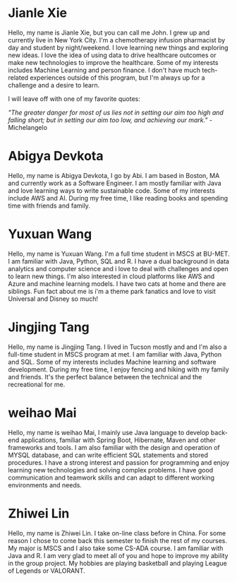 
# Jianle Xie

Hello, my name is Jianle Xie, but you can call me John. I grew up and currently live in 
New York City. I'm a chemotherapy infusion pharmacist by day and student by night/weekend. I love learning new things 
and exploring new ideas. I love the idea of using data to drive healthcare outcomes or make new technologies to improve
the healthcare. Some of my interests includes Machine Learning and person finance. I don't have much tech-related 
experiences outside of this program, but I'm always up for a challenge and a desire to learn. 

I will leave off with one of my favorite quotes: 

*"The greater danger for most of us lies not in setting our aim too high and falling short; 
but in setting our aim too low, and achieving our mark."* - Michelangelo  

# Abigya Devkota

Hello, my name is Abigya Devkota, I go by Abi. I am based in Boston, MA and currently work as a Software Engineer. I
am mostly familiar with Java and love learning ways to write sustainable code. Some of my interests include AWS and AI.
During my free time, I like reading books and spending time with friends and family. 

# Yuxuan Wang
Hello, my name is Yuxuan Wang. I'm a full time student in MSCS at BU-MET. I am familiar with Java, Python, SQL and R. I have a dual background in data analytics and computer science and i love to deal with challenges and open to learn new things. I'm also interested in cloud platforms like AWS and Azure and machine learning models. I have two cats at home and there are siblings. Fun fact about me is i'm a theme park fanatics and love to visit Universal and Disney so much! 

# Jingjing Tang

Hello, my name is Jingjing Tang. I lived in Tucson mostly and and I'm also a full-time student in MSCS program at met. I am familiar with Java, Python and SQL. Some of my interests includes Machine learning and software development. During my free time, I enjoy fencing and hiking with my family and friends. It's the perfect balance between the technical and the recreational for me.

# weihao Mai

Hello, my name is weihao Mai, I mainly use Java language to develop back-end applications, familiar with Spring Boot, Hibernate, Maven and other frameworks and tools. I am also familiar with the design and operation of MYSQL database, and can write efficient SQL statements and stored procedures. I have a strong interest and passion for programming and enjoy learning new technologies and solving complex problems. I have good communication and teamwork skills and can adapt to different working environments and needs.



# Zhiwei Lin

Hello, my name is Zhiwei Lin. I take on-line class before in China. For some reason I chose to come back this semester to finish the rest of my courses. My major is MSCS and I also take some CS-ADA course. I am familiar with Java and R. I am very glad to meet all of you and hope to improve my ability in the group project. My hobbies are playing basketball and playing League of Legends or VALORANT.
